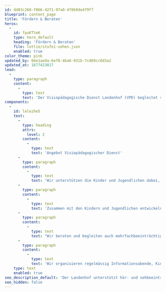 ```yaml
---
id: dd03c268-f866-42f1-97a0-4f8b9de479f7
blueprint: content_page
title: 'Fördern & Beraten'
heros:
  -
    id: fpuKTteK
    type: hero_default
    heading: 'Fördern & Beraten'
    file: lottie/stufe1-sehen.json
    enabled: true
color_theme: pink
updated_by: 04e1ae9a-6ef8-4ba0-931b-7cd69cc0d3a2
updated_at: 1677423817
lead:
  -
    type: paragraph
    content:
      -
        type: text
        text: 'Der Visiopädagogische Dienst Landenhof (VPD) begleitet sehbeeinträchtigte Kinder, Jugendliche und deren Umfeld vom Zeitpunkt der Diagnose – also oft vom Säuglingsalter an – bis zum Abschluss der obligatorischen Schulzeit.'
components:
  -
    id: lelezhe5
    text:
      -
        type: heading
        attrs:
          level: 2
        content:
          -
            type: text
            text: 'Angebot Visiopädagogischer Dienst'
      -
        type: paragraph
        content:
          -
            type: text
            text: 'Wir unterstützen die Kinder und Jugendlichen dabei, ihre Sehfähigkeiten optimal zu entwickeln sowie kognitive, motorische, soziale und emotionale Fähigkeiten zu entfalten. '
      -
        type: paragraph
        content:
          -
            type: text
            text: 'Zusammen mit den Kindern und Jugendlichen entwickeln wir Strategien, damit sie ihren Sehrest und ihre anderen Sinne optimal einsetzen können, möglichst selbstständig agieren und sich integrieren können.'
      -
        type: paragraph
        content:
          -
            type: text
            text: "Wir beraten und begleiten auch mehrfachbeeinträchtigte Kinder und Jugendliche mit einer Sehbehinderung, von der Geburt bis zum Abschluss der obligatorischen Schulzeit. \_"
      -
        type: paragraph
        content:
          -
            type: text
            text: 'Wir organisieren regelmässig Informationsabende, Kinder- und Familientreffen und bieten Weiterbildungen für Lehrpersonen an.'
    type: text
    enabled: true
seo_description_default: 'Der Landenhof unterstützt hör- und sehbeeinträchtigte Kinder & Jugendliche in ihrem selbstbestimmten Leben durch Förderung ihrer Fähigkeiten & Entwicklung'
seo_hidden: false
---
```


